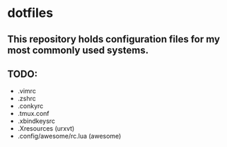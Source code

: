 # dotfiles
This repository holds configuration files for my most commonly used systems.
----------------------------------------------------------------------------
## TODO:
* .vimrc
* .zshrc
* .conkyrc
* .tmux.conf
* .xbindkeysrc
* .Xresources (urxvt)
* .config/awesome/rc.lua (awesome)

